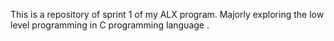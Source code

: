 This is a repository of sprint 1 of my ALX program. Majorly exploring the low level programming in C programming language 
.

